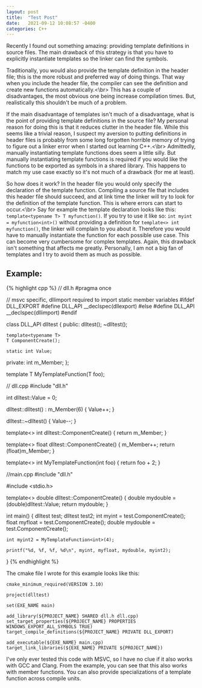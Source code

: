 ```yaml
---
layout: post
title:  "Test Post"
date:   2021-09-12 10:08:57 -0400
categories: C++
---
```


Recently I found out something amazing: providing template definitions in source files. The main drawback
of this strategy is that you have to explicitly instantiate templates so the linker can find the symbols.

Traditionally, you would also provide the template definition in the header file; this is the more robust
and preferred way of doing things. That way when you include the header file, the compiler can see the
definition and create new functions automatically.<\br>
This has a couple of disadvantages, the most obvious one being increase compilation times. But,
realistically this shouldn't be much of a problem.

If the main disadvantage of templates isn't much of a disadvantage, what is the point of providing template
definitions in the source file? My personal reason for doing this is that it reduces clutter in the header
file. While this seems like a trivial reason, I suspect my aversion to putting definitions in header files
is probably from some long forgotten horrible memory of trying to figure out a linker error when I started
out learning C++.<\br>
Admittedly, manually instantiating template functions does seem a little silly. But manually instantiating
template functions is required if you would like the functions to be exported as symbols in a shared library.
This happens to match my use case exactly so it's not much of a drawback (for me at least).

So how does it work? In the header file you would only specify the declaration of the template function.
Compiling a source file that includes this header file should succeed, and at link time the linker will
try to look for the definition of the template function. This is where errors can start to occur.<\br>
Say for example the template declaration looks like this: `template<typename T> T myfunction()`. If you
try to use it like so: `int myint = myfunction<int>()` without providing a definition for
`template<> int myfunction()`, the linker will complain to you about it. Therefore you would have to
manually instantiate the function for each possible use case. This can become very cumbersome for complex
templates. Again, this drawback isn't something that affects me greatly. Personally, I am not a big fan of
templates and I try to avoid them as much as possible.

## Example:

{% highlight cpp %}
// dll.h
#pragma once

// msvc specific, dllimport required to import static member variables
#ifdef DLL_EXPORT
#define DLL_API __declspec(dllexport)
#else
#define DLL_API __declspec(dllimport)
#endif

class DLL_API dlltest
{
public:
    dlltest();
    ~dlltest();

    template<typename T>
    T ComponentCreate();

    static int Value;
private:
    int m_Member;
};

template<typename T>
T MyTemplateFunction(T foo);

// dll.cpp
#include "dll.h"

int dlltest::Value = 0;

dlltest::dlltest()
    : m_Member(6)
{
   Value++;
}

dlltest::~dlltest()
{
    Value--;
}

template<>
int dlltest::ComponentCreate()
{
    return m_Member;
}

template<>
float dlltest::ComponentCreate()
{
    m_Member++;
    return (float)m_Member;
}

template<>
int MyTemplateFunction(int foo)
{
    return foo + 2;
}

//main.cpp
#include "dll.h"

#include <stdio.h>

template<>
double dlltest::ComponentCreate()
{
    double mydouble = (double)dlltest::Value;
    return mydouble;
}

int main()
{
    dlltest test;
    dlltest test2;
    int myint = test.ComponentCreate<int>();
    float myfloat = test.ComponentCreate<float>();
    double mydouble = test.ComponentCreate<double>();

    int myint2 = MyTemplateFunction<int>(4);

    printf("%d, %f, %f, %d\n", myint, myfloat, mydouble, myint2);
}
{% endhighlight %}

The cmake file I wrote for this example looks like this:

```
cmake_minimum_required(VERSION 3.10)

project(dlltest)

set(EXE_NAME main)

add_library(${PROJECT_NAME} SHARED dll.h dll.cpp)
set_target_properties(${PROJECT_NAME} PROPERTIES WINDOWS_EXPORT_ALL_SYMBOLS TRUE)
target_compile_definitions(${PROJECT_NAME} PRIVATE DLL_EXPORT)

add_executable(${EXE_NAME} main.cpp)
target_link_libraries(${EXE_NAME} PRIVATE ${PROJECT_NAME})
```

I've only ever tested this code with MSVC, so I have no clue if it also works with GCC and Clang.
From the example, you can see that this also works with member functions. You can also provide
specializations of a template function across compile units.
